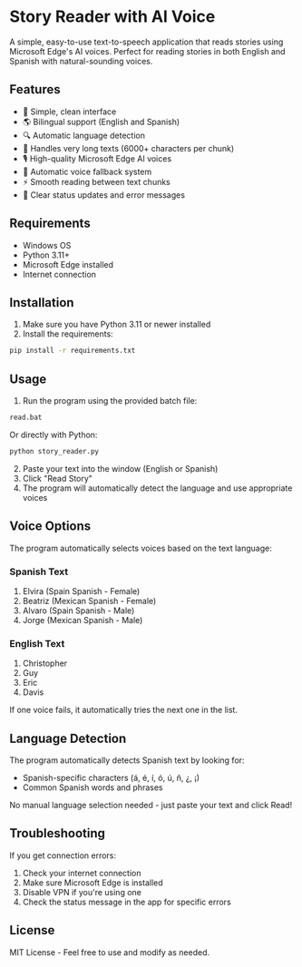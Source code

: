 # Story Reader with AI Voice

A simple, easy-to-use text-to-speech application that reads stories using Microsoft Edge's AI voices. Perfect for reading stories in both English and Spanish with natural-sounding voices.

## Features

- 🎯 Simple, clean interface
- 🌎 Bilingual support (English and Spanish)
- 🔍 Automatic language detection
- 📖 Handles very long texts (6000+ characters per chunk)
- 🎙️ High-quality Microsoft Edge AI voices
- 🔄 Automatic voice fallback system
- ⚡ Smooth reading between text chunks
- 📱 Clear status updates and error messages

## Requirements

- Windows OS
- Python 3.11+
- Microsoft Edge installed
- Internet connection

## Installation

1. Make sure you have Python 3.11 or newer installed
2. Install the requirements:
```bash
pip install -r requirements.txt
```

## Usage

1. Run the program using the provided batch file:
```bash
read.bat
```
Or directly with Python:
```bash
python story_reader.py
```

2. Paste your text into the window (English or Spanish)
3. Click "Read Story"
4. The program will automatically detect the language and use appropriate voices

## Voice Options

The program automatically selects voices based on the text language:

### Spanish Text
1. Elvira (Spain Spanish - Female)
2. Beatriz (Mexican Spanish - Female)
3. Alvaro (Spain Spanish - Male)
4. Jorge (Mexican Spanish - Male)

### English Text
1. Christopher
2. Guy
3. Eric
4. Davis

If one voice fails, it automatically tries the next one in the list.

## Language Detection

The program automatically detects Spanish text by looking for:
- Spanish-specific characters (á, é, í, ó, ú, ñ, ¿, ¡)
- Common Spanish words and phrases

No manual language selection needed - just paste your text and click Read!

## Troubleshooting

If you get connection errors:
1. Check your internet connection
2. Make sure Microsoft Edge is installed
3. Disable VPN if you're using one
4. Check the status message in the app for specific errors

## License

MIT License - Feel free to use and modify as needed.
